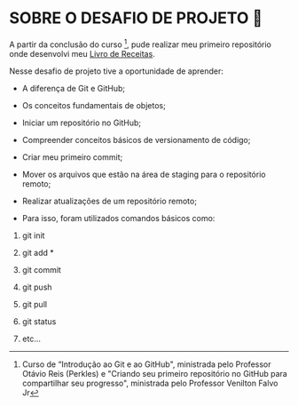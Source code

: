 # SOBRE O DESAFIO DE PROJETO 🎯

A partir da conclusão do curso [^1], pude realizar meu primeiro repositório onde desenvolvi meu [Livro de Receitas](https://github.com/rafa-soares/Livro-de-Receitas).

Nesse desafio de projeto tive a oportunidade de aprender:

- A diferença de Git e GitHub;

- Os conceitos fundamentais de objetos;

- Iniciar um repositório no GitHub;

- Compreender conceitos básicos de versionamento de código;

- Criar meu primeiro commit;

- Mover os arquivos que estão na área de staging para o repositório remoto;

- Realizar atualizações de um repositório remoto;

- Para isso, foram utilizados comandos básicos como:

1. git init 

2. git add *

3. git commit

4. git push

5. git pull

6. git status

7. etc... 

  

[^1]: Curso de “Introdução ao Git e ao GitHub", ministrada pelo Professor Otávio Reis (Perkles) e "Criando seu primeiro repositório no GitHub para compartilhar seu progresso", ministrada pelo Professor Venilton Falvo Jr
